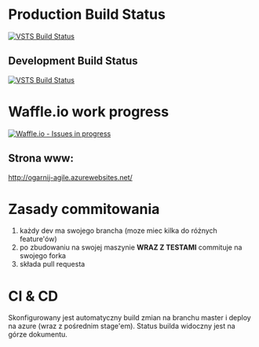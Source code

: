 # Production Build Status
[![VSTS Build Status](https://zn1web.visualstudio.com/_apis/public/build/definitions/79e054d5-f75b-4213-afad-e16c92339659/1/badge)](https://zn1web.visualstudio.com/_apis/public/build/definitions/79e054d5-f75b-4213-afad-e16c92339659/1/badge)

## Development Build Status
[![VSTS Build Status](https://zn1web.visualstudio.com/_apis/public/build/definitions/79e054d5-f75b-4213-afad-e16c92339659/2/badge)](#)

# Waffle.io work progress
[![Waffle.io - Issues in progress](https://badge.waffle.io/ZespolNumerJeden/zn1.svg?label=in%20progress&title=In%20Progress)](http://waffle.io/ZespolNumerJeden/zn1)

## Strona www:
http://ogarnij-agile.azurewebsites.net/

# Zasady commitowania
1. każdy dev ma swojego brancha (moze miec kilka do różnych feature'ów)
2. po zbudowaniu na swojej maszynie **WRAZ Z TESTAMI** commituje na swojego forka
3. składa pull requesta

# CI & CD
Skonfigurowany jest automatyczny build zmian na branchu master i deploy na azure (wraz z pośrednim stage'em). Status builda widoczny jest na górze dokumentu.

